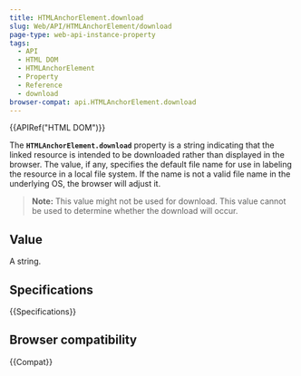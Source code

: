 ```yaml
---
title: HTMLAnchorElement.download
slug: Web/API/HTMLAnchorElement/download
page-type: web-api-instance-property
tags:
  - API
  - HTML DOM
  - HTMLAnchorElement
  - Property
  - Reference
  - download
browser-compat: api.HTMLAnchorElement.download
---
```

{{APIRef("HTML DOM")}}

The **`HTMLAnchorElement.download`** property is a
string indicating that the linked resource is intended to be
downloaded rather than displayed in the browser. The value, if any, specifies the
default file name for use in labeling the resource in a local file system. If the name
is not a valid file name in the underlying OS, the browser will adjust it.

> **Note:** This value might not be used for download. This value cannot
> be used to determine whether the download will occur.

## Value

A string.

## Specifications

{{Specifications}}

## Browser compatibility

{{Compat}}
